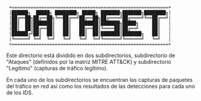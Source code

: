      +==========================================================+
     |██████╗  █████╗ ████████╗ █████╗ ███████╗███████╗████████╗|
     |██╔══██╗██╔══██╗╚══██╔══╝██╔══██╗██╔════╝██╔════╝╚══██╔══╝|
     |██║  ██║███████║   ██║   ███████║███████╗█████╗     ██║   |
     |██║  ██║██╔══██║   ██║   ██╔══██║╚════██║██╔══╝     ██║   |
     |██████╔╝██║  ██║   ██║   ██║  ██║███████║███████╗   ██║   |
     |╚═════╝ ╚═╝  ╚═╝   ╚═╝   ╚═╝  ╚═╝╚══════╝╚══════╝   ╚═╝   |
     +==========================================================+

Este directorio está dividido en dos subdirectorios, subdirectorio de "Ataques" (definidos por la matriz MITRE ATT&CK) y subdirectorio "Legítimo" (capturas de tráfico legítimo). 

En cada uno de los subdirectorios se encuentran las capturas de paquetes del tráfico en red así como los resultados de las detecciones para cada uno de los IDS.
